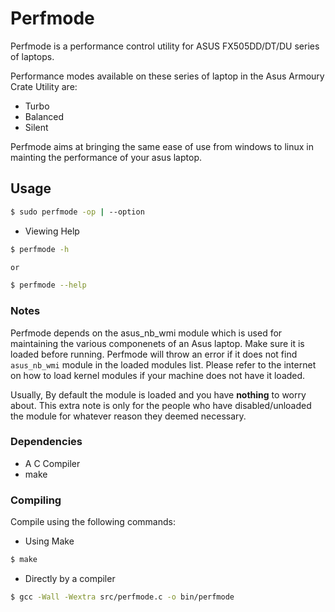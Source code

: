 # Perfmode

Perfmode is a performance control utility for ASUS FX505DD/DT/DU series of laptops.

Performance modes available on these series of laptop in the Asus Armoury Crate Utility are:

- Turbo
- Balanced
- Silent

Perfmode aims at bringing the same ease of use from windows to linux in mainting the performance of your asus laptop.

## Usage

```bash
$ sudo perfmode -op | --option
```

- Viewing Help
```bash
$ perfmode -h

or

$ perfmode --help
```

### Notes

Perfmode depends on the asus_nb_wmi module which is used for maintaining the various componenets of an Asus laptop. 
Make sure it is loaded before running.
Perfmode will throw an error if it does not find `asus_nb_wmi` module in the loaded modules list. 
Please refer to the internet on how to load kernel modules if your machine does not have it loaded.

Usually, By default the module is loaded and you have **nothing** to worry about.
This extra note is only for the people who have disabled/unloaded the module for whatever reason they deemed necessary.

### Dependencies

- A C Compiler
- make

### Compiling

Compile using the following commands:

- Using Make

```bash
$ make
```

- Directly by a compiler

```bash
$ gcc -Wall -Wextra src/perfmode.c -o bin/perfmode
```